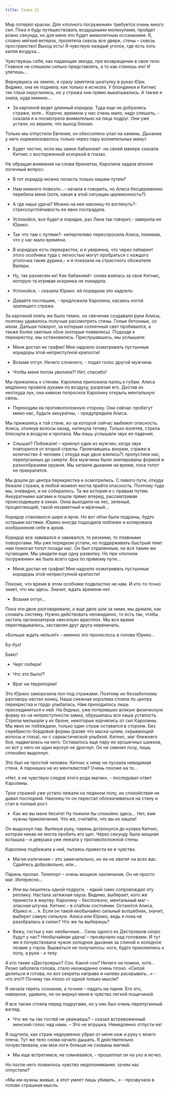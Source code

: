 ```yaml
---
title: Глава 21
---
```


Мир потерял краски. Для «полного погружения» требуется очень много сил. Пока я буду путешествовать воздушными молекулами, пройдет ровно секунда, но для меня это будет мимолетным осознанием. Я, словно мягкий ветерок, пролетела сквозь все двери, стены – сквозь пространство! Выход есть! Я чувствую каждый уголок, где есть хоть капля воздуха…

Чувствуешь себя, как падающая звезда, при возвращении в свое тело. Главное не слишком сильно представлять, а то как станешь ею! И улетишь…

Вернувшись на землю, я сразу заметила шкатулку в руках Юри. Видимо, она ее подняла, как только я исчезла. У блондинки и Китнис так глаза округлились, но у стража они прямо выкатывались. А также я знала, куда именно…

- За картиной ведет длинный коридор. Туда еще не добрались стражи, хотя… Короче, времени у нас очень мало, надо спешить, - сказала я и посмотрела внимательно на лица подруг. Они уже устали, но верили, что выход близко.

Только мы отпустили Евгения, он обессилено упал на камень. Дыхание у него нормализовалось только через пару волнительных минут. 

- Будет честно, если мы замок бабахнем!- на своей манере сказала Китнис с восторженной искоркой в глазах.

Не обращая внимания на слова брюнетки, Каролина задала вполне логичный вопрос:

- В тот коридор можно попасть только нашем путем?

- Нам немного повезло…- начала я говорить, но Алиса бесцеремонно перебила меня (хотя, какая в этой ситуации церемонность?):

- А где наша удача? Можно на нее наконец-то взглянуть?- стрессоустойчивость ее явно пострадала.

- Успокойся, все будет в порядке, раз Лина так говорит,- заверила ее Юрико.

- Так что там с путями?- нетерпеливо переспросила Алиса, понимая, что у нас мало времени.

- В коридоре есть перекресток, и я уверенна, что через лабиринт этого особняка туда с легкостью могут пробраться с каждого уголочка такие дурики,- и я показала на страстного обожателя Валери. 

- Ну, так разнесем их! Как бабахнем!- снова взялась за свое Китнис, которую та игривая искринка не покидала.

- Успокойся, - сказала Юрико: ей порядком это надоело.

- Давайте поспешим, - предложила Каролина, касаясь ногой храпящего стража.

За картиной опять же было темно, но свечение создавали руки Алисы, поэтому удавалось получше рассмотреть стены. Голые бетонные, со мхом. Дальше поворот, за которым солнечный свет пробивался, а также более светлые обои (которые появились). Подходя к перекрестку, мы остановились. Прислушавшись, мы услышали:

- Меня достал ее график! Мне надоело осматривать пустынные коридоры этой неприступной крепости!

- Возьми отгул. Ничего сложного, - подал голос другой мужчина.

- Чтобы меня потом уволили?! Нет, спасибо!

Мы прижались к стенам. Каролина приложила палец к губам. Алиса медленно провела руками по воздуху, разрезая его. Достав из неоткуда лук, она кивком попросила Каролину открыть ментальную связь. 

- Переходим на противоположную сторону. Они сейчас пробегут мимо нас, будьте аккуратны, - предупредила Алиса. 

Мы прижались к той стене, из-за которой сейчас выбежит опасность. Алиса, откинув волосы назад, натянула тетиву. Только взлетев, стрела блеснула в воздухе и пропала. Мы лишь услышали звук ее падения.

- Слышал? Побежали! – крикнул один из мужчин, когда звук повторился от второй стрелы. Промчавшись вихрем, стражи в количестве 4 человек ( откуда еще двое взялись?) пропустили нас, перепуганных до смерти. Все мужчины были экипированы формой и разнообразием оружия. Мы затаили дыхание на время, пока топот не прекратится.

Мы дошли до центра перекрестка и осмотрелись. С левого пути, откуда бежали стражи, в любой момент могла прийти опасность. Поэтому туда мы, очевидно,  и не собирались. Та же история и с правым путем. Аккуратными шагами и пошли прямо вперед, рассматривая происходившее в окнах. Окна выходили на лес, зеленый, процветающий, такой незаметный и мрачный…

Коридор становился шире и ярче. Но вот обои были подраны, будто острыми когтями. Юрико иногда подходила поближе и копировала изображения себе в архив. 

Коридор все завивался и завивался, то резкими, то плавными поворотами. Мы уже порядком устали, но поддерживать быстрый темп нам помогал топот позади нас. Он был отдаленным, но все таким же пугающим. Мы увидели еще одну развилку. Но при «полном погружении» же была всего одна по прямому пути…

-  Меня достал ее график! Мне надоело осматривать пустынные коридоры этой неприступной крепости!

Похоже, что время в этом особняке подвластно не нам. И кто-то точно знает, что мы здесь. Значит, ждать времени нет.

- Возьми отгул…

Пока эти двое разговаривали, а еще двое шли за ними, мы думали, как сломать систему. Нужно действовать неожиданно, то есть так, чтобы застать организаторов «веселья» врасплох. Мы все время переглядывались, заставляя друг друга нервничать.

«Больше ждать нельзя!» - именно это пронеслось в голове Юрико…

Бу-бух! 

Бамс!

- Черт побери! 

- Что это было!?

- Враг на территории!

Это Юрико заморозила пол под стражами. Поэтому их беззаботному разговору настал конец. Наша снежная королева стояла по центру перекрестка и гордо улыбалась. Нам приходилось лишь присоединиться к ней. На бедных, уже потерявших всякую физическую форму из-за неприступности замка, обрушилась вся наша усталость. Стрелы мелькали у их брони, некоторые корчились от сил Каролины. Мы явно их побеждали, только один страж оставался в стороне. Без серебристо-бордовой формы (разве что маска-шлем, скрывающей волосы и глаза), но с саркастической улыбкой. Китнис, маг ближнего боя, надвигалась на него. Оставалось еще пару ее крошечных шажков, но вот у него ни один мускул не дрогнул. Он не сменил позу, лишь спокойно выдохнул. 

Это был не простой человек: Китнис к нему не пускала невидимая стена. А парнишка не из менталистов? Очень похоже на то…

«Нет, я не чувствую следов этого рода магии», - последовал ответ Каролины.

Трое стражей уже устало лежали на ледяном полу, но спокойствия не давал последний. Наконец-то он перестал облокачиваться на стену и стал в полный рост.

- Как же вы меня бесите! Ну пожили бы спокойно здесь… Нет, вам нужны приключения. Что же, считайте, что вы их нашли!

Он выдохнул пар. Вытянув руку, парень дотронулся до кулака Китнис, которая никак не могла пробить его щит. Через секунду была мощная вспышка – и девушка уже лежала у противоположной стены. 

Каролина подбежала к ней, пытаясь привести ее в чувство. 

- Магия излечения – это замечательно, но ее не хватит на всех вас. Сдайтесь добровольно, или…

Парень пропал. Телепорт – очень мощное заклинание. Он не просто маг. Интересно…

- Или вы лишитесь одной подруги, - едкий смех сопровождал эту реплику. Настала затяжная пауза. Видимо, выбирает, кого же принести в жертву. Каролину – бесполезно, ментальный маг – опасная штучка. Китнис – в слабом состоянии. Остаются Алиса, Юрико и … я. Если он такой необычайно сильный волшебник, значит, выберет самую сильную. Алиса или Юрико, ведь я пока не разобралась в силах? Что же ты выберешь?

- Вижу, гостьи у нас необычные… Силы одного из Дестроеров скоро будут у нас? Необычайная удача! – прозвучало над головами. И тут же я почувствовала чужое холодное дыхание за спиной и холодное лезвие у горла. Вырваться не получилось: ноги, будто приклеились к полу, а руки - к телу.

А кто такие «Дестроеры»? Сон. Какой сон? Ничего не помню, хотя… Резко заболела голова, стало неожиданно очень плохо.  «Силой делиться я готова, но вот секреты направо и налево раскрывать…» - что это?! Почему так плохо от одной только мысли?

Я начала терять сознание, а точнее – падать на парня. Его это, наверное, удивило, но он вернул меня в чувство легкой пощечиной. 

Я все также стояла перед подругами, но у них был очень перепуганный взгляд.

- Что же ты так гостей не уважаешь? – сказал встревоженный женский голос над нами. – Это не игрушка. Немедленно отпусти ее! 

Я ощутила, как страж недоуменно убрал от меня нож и руку с моего плеча. Тут же тело снова начало дышать. Я действительно почувствовала, как мои ноги больше не скованы магией.

- Мы еще встретимся, не сомневайся, - прошептал он на ухо и исчез. 

Но после него появилось чувство недопонимания: зачем нас отпустили? 

«Мы им нужны живые, а этот умеет лишь убивать…» - прозвучала в голове страшная мысль. 
